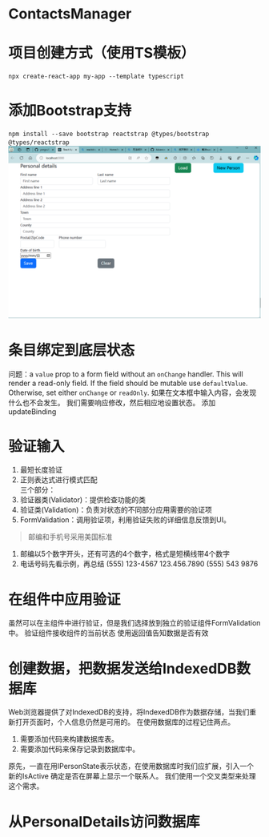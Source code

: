 # ContactsManager
# 项目创建方式（使用TS模板）
`npx create-react-app my-app --template typescript`

# 添加Bootstrap支持
`npm install --save bootstrap reactstrap @types/bootstrap @types/reactstrap`
![界面](public/ui-init.png)

# 条目绑定到底层状态
问题：a `value` prop to a form field without an `onChange` handler. This will render a read-only field. If the field should be mutable use `defaultValue`. Otherwise, set either `onChange` or `readOnly`.
如果在文本框中输入内容，会发现什么也不会发生。
我们需要响应修改，然后相应地设置状态。
添加updateBinding

# 验证输入
1. 最短长度验证  
2. 正则表达式进行模式匹配  
三个部分：
1. 验证器类(Validator)：提供检查功能的类  
2. 验证类(Validation)：负责对状态的不同部分应用需要的验证项
3. FormValidation：调用验证项，利用验证失败的详细信息反馈到UI。

> 邮编和手机号采用美国标准
1. 邮编以5个数字开头，还有可选的4个数字，格式是短横线带4个数字
2. 电话号码先看示例，再总结
(555) 123-4567 
123.456.7890 
(555) 543 9876 



# 在组件中应用验证
虽然可以在主组件中进行验证，但是我们选择放到独立的验证组件FormValidation中。
验证组件接收组件的当前状态
使用返回值告知数据是否有效

# 创建数据，把数据发送给IndexedDB数据库
Web浏览器提供了对IndexedDB的支持，将IndexedDB作为数据存储，当我们重新打开页面时，个人信息仍然是可用的。
在使用数据库的过程记住两点。
1. 需要添加代码来构建数据库表。
2. 需要添加代码来保存记录到数据库中。


原先，一直在用IPersonState表示状态，在使用数据库时我们应扩展，引入一个新的IsActive
确定是否在屏幕上显示一个联系人。
我们使用一个交叉类型来处理这个需求。

# 从PersonalDetails访问数据库
